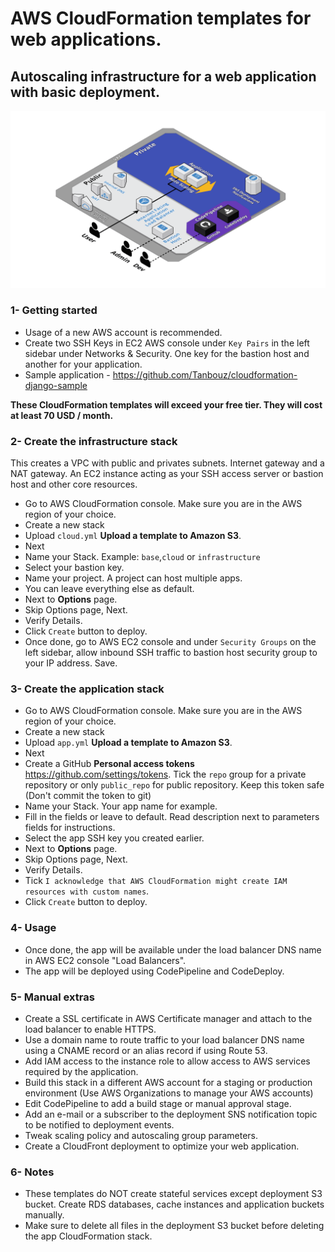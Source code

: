# AWS CloudFormation templates for web applications.

## Autoscaling infrastructure for a web application with basic deployment.

![Architecture diagram](media/apps-on-cloud-generic.png?raw=true "Autoscaling application architecture")

### 1- Getting started
* Usage of a new AWS account is recommended.
* Create two SSH Keys in EC2 AWS console under `Key Pairs` in the left sidebar under Networks & Security. One key for the bastion host and another for your application.
* Sample application - https://github.com/Tanbouz/cloudformation-django-sample

**These CloudFormation templates will exceed your free tier. They will cost at least 70 USD / month.**

### 2- Create the infrastructure stack
This creates a VPC with public and privates subnets. Internet gateway and a NAT gateway. An EC2 instance acting as your SSH access server or bastion host and other core resources.

* Go to AWS CloudFormation console. Make sure you are in the AWS region of your choice.
* Create a new stack
* Upload `cloud.yml` **Upload a template to Amazon S3**.
* Next
* Name your Stack. Example: `base`,`cloud` or `infrastructure`
* Select your bastion key.
* Name your project. A project can host multiple apps.
* You can leave everything else as default.
* Next to **Options** page.
* Skip Options page, Next.
* Verify Details.
* Click `Create` button to deploy.
* Once done, go to AWS EC2 console and under `Security Groups` on the left sidebar, allow inbound SSH traffic to bastion host security group to your IP address. Save.

### 3- Create the application stack
* Go to AWS CloudFormation console. Make sure you are in the AWS region of your choice.
* Create a new stack
* Upload `app.yml` **Upload a template to Amazon S3**.
* Next
* Create a GitHub **Personal access tokens** https://github.com/settings/tokens. Tick the `repo` group for a private repository or only `public_repo` for public repository. Keep this token safe (Don't commit the token to git)
* Name your Stack. Your app name for example.
* Fill in the fields or leave to default. Read description next to parameters fields for instructions.
* Select the app SSH key you created earlier.
* Next to **Options** page.
* Skip Options page, Next.
* Verify Details.
* Tick `I acknowledge that AWS CloudFormation might create IAM resources with custom names`. 
* Click `Create` button to deploy.

### 4- Usage
* Once done, the app will be available under the load balancer DNS name in AWS EC2 console "Load Balancers".
* The app will be deployed using CodePipeline and CodeDeploy.

### 5- Manual extras
* Create a SSL certificate in AWS Certificate manager and attach to the load balancer to enable HTTPS.
* Use a domain name to route traffic to your load balancer DNS name using a CNAME record or an alias record if using Route 53.
* Add IAM access to the instance role to allow access to AWS services required by the application.
* Build this stack in a different AWS account for a staging or production environment (Use AWS Organizations to manage your AWS accounts)
* Edit CodePipeline to add a build stage or manual approval stage.
* Add an e-mail or a subscriber to the deployment SNS notification topic to be notified to deployment events.
* Tweak scaling policy and autoscaling group parameters.
* Create a CloudFront deployment to optimize your web application.

### 6- Notes
* These templates do NOT create stateful services except deployment S3 bucket. Create RDS databases, cache instances and application buckets manually.
* Make sure to delete all files in the deployment S3 bucket before deleting the app CloudFormation stack.